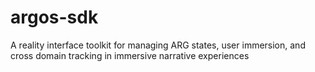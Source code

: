 # argos-sdk
A reality interface toolkit for managing ARG states, user immersion, and cross domain tracking in immersive narrative experiences

